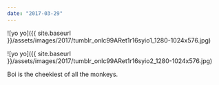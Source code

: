 ```yaml
---
date: "2017-03-29"
---
```


![yo yo]({{ site.baseurl }}/assets/images/2017/tumblr_onlc99ARet1r16syio1_1280-1024x576.jpg)

![yo yo]({{ site.baseurl }}/assets/images/2017/tumblr_onlc99ARet1r16syio2_1280-1024x576.jpg)

Boi is the cheekiest of all the monkeys.
